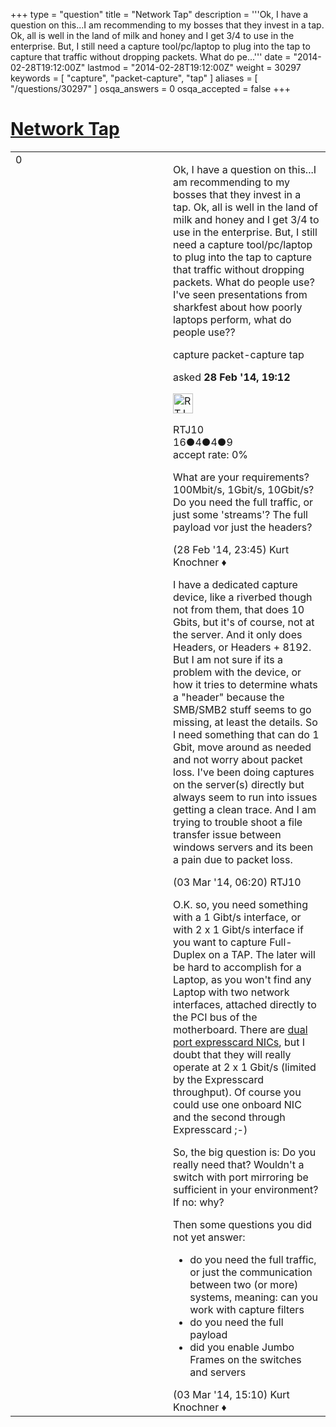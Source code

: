 +++
type = "question"
title = "Network Tap"
description = '''Ok, I have a question on this...I am recommending to my bosses that they invest in a tap. Ok, all is well in the land of milk and honey and I get 3/4 to use in the enterprise. But, I still need a capture tool/pc/laptop to plug into the tap to capture that traffic without dropping packets. What do pe...'''
date = "2014-02-28T19:12:00Z"
lastmod = "2014-02-28T19:12:00Z"
weight = 30297
keywords = [ "capture", "packet-capture", "tap" ]
aliases = [ "/questions/30297" ]
osqa_answers = 0
osqa_accepted = false
+++

<div class="headNormal">

# [Network Tap](/questions/30297/network-tap)

</div>

<div id="main-body">

<div id="askform">

<table id="question-table" style="width:100%;"><colgroup><col style="width: 50%" /><col style="width: 50%" /></colgroup><tbody><tr class="odd"><td style="width: 30px; vertical-align: top"><div class="vote-buttons"><div id="post-30297-score" class="post-score" title="current number of votes">0</div><div id="favorite-count" class="favorite-count"></div></div></td><td><div id="item-right"><div class="question-body"><p>Ok, I have a question on this...I am recommending to my bosses that they invest in a tap. Ok, all is well in the land of milk and honey and I get 3/4 to use in the enterprise. But, I still need a capture tool/pc/laptop to plug into the tap to capture that traffic without dropping packets. What do people use? I've seen presentations from sharkfest about how poorly laptops perform, what do people use??</p></div><div id="question-tags" class="tags-container tags">capture packet-capture tap</div><div id="question-controls" class="post-controls"></div><div class="post-update-info-container"><div class="post-update-info post-update-info-user"><p>asked <strong>28 Feb '14, 19:12</strong></p><img src="https://secure.gravatar.com/avatar/5d07ae33b7a45a3b422b2be2b70a88fa?s=32&amp;d=identicon&amp;r=g" class="gravatar" width="32" height="32" alt="RTJ10&#39;s gravatar image" /><p>RTJ10<br />
<span class="score" title="16 reputation points">16</span><span title="4 badges"><span class="badge1">●</span><span class="badgecount">4</span></span><span title="4 badges"><span class="silver">●</span><span class="badgecount">4</span></span><span title="9 badges"><span class="bronze">●</span><span class="badgecount">9</span></span><br />
<span class="accept_rate" title="Rate of the user&#39;s accepted answers">accept rate:</span> <span title="RTJ10 has no accepted answers">0%</span></p></div></div><div id="comments-container-30297" class="comments-container"><span id="30304"></span><div id="comment-30304" class="comment"><div id="post-30304-score" class="comment-score"></div><div class="comment-text"><p>What are your requirements? 100Mbit/s, 1Gbit/s, 10Gbit/s? Do you need the full traffic, or just some 'streams'? The full payload vor just the headers?</p></div><div id="comment-30304-info" class="comment-info"><span class="comment-age">(28 Feb '14, 23:45)</span> Kurt Knochner ♦</div></div><span id="30346"></span><div id="comment-30346" class="comment"><div id="post-30346-score" class="comment-score"></div><div class="comment-text"><p>I have a dedicated capture device, like a riverbed though not from them, that does 10 Gbits, but it's of course, not at the server. And it only does Headers, or Headers + 8192. But I am not sure if its a problem with the device, or how it tries to determine whats a "header" because the SMB/SMB2 stuff seems to go missing, at least the details. So I need something that can do 1 Gbit, move around as needed and not worry about packet loss. I've been doing captures on the server(s) directly but always seem to run into issues getting a clean trace. And I am trying to trouble shoot a file transfer issue between windows servers and its been a pain due to packet loss.</p></div><div id="comment-30346-info" class="comment-info"><span class="comment-age">(03 Mar '14, 06:20)</span> RTJ10</div></div><span id="30364"></span><div id="comment-30364" class="comment"><div id="post-30364-score" class="comment-score"></div><div class="comment-text"><p>O.K. so, you need something with a 1 Gibt/s interface, or with 2 x 1 Gibt/s interface if you want to capture Full-Duplex on a TAP. The later will be hard to accomplish for a Laptop, as you won't find any Laptop with two network interfaces, attached directly to the PCI bus of the motherboard. There are <a href="http://www.amazon.com/StarTech-com-ExpressCard-Gigabit-Ethernet-EC2000S/dp/B005584TZE">dual port expresscard NICs</a>, but I doubt that they will really operate at 2 x 1 Gbit/s (limited by the Expresscard throughput). Of course you could use one onboard NIC and the second through Expresscard ;-)</p><p>So, the big question is: Do you really need that? Wouldn't a switch with port mirroring be sufficient in your environment? If no: why?</p><p>Then some questions you did not yet answer:</p><ul><li>do you need the full traffic, or just the communication between two (or more) systems, meaning: can you work with capture filters</li><li>do you need the full payload</li><li>did you enable Jumbo Frames on the switches and servers</li></ul></div><div id="comment-30364-info" class="comment-info"><span class="comment-age">(03 Mar '14, 15:10)</span> Kurt Knochner ♦</div></div></div><div id="comment-tools-30297" class="comment-tools"></div><div class="clear"></div><div id="comment-30297-form-container" class="comment-form-container"></div><div class="clear"></div></div></td></tr></tbody></table>

</div>

</div>

